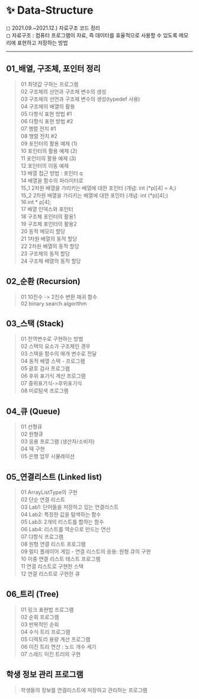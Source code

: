 # ✨ Data-Structure
◻ 2021.09.~2021.12.) 자료구조 코드 정리  
◻ 자료구조 : 컴퓨터 프로그램이 자료, 즉 데이터를 효율적으로 사용할 수 있도록 메모리에 표현하고 저장하는 방법

***

## 01_배열, 구조체, 포인터 정리
> 01 최댓값 구하는 프로그램  
> 02 구조체의 선언과 구조체 변수의 생성  
> 03 구조체의 선언과 구조체 변수의 생성(typedef 사용)  
> 04 구조체의 배열의 활용  
> 05 다항식 표현 방법 #1  
> 06 다항식 표현 방법 #2  
> 07 행렬 전치 #1  
> 08 행렬 전치 #2  
> 09 포인터의 활용 예제 (1)  
> 10 포인터의 활용 예제 (2)  
> 11 포인터의 활용 예제 (3)  
> 12 포인터의 이동 예제  
> 13 배열 접근 방법 : 포인터 q  
> 14 배열을 함수의 파라미터로  
> 15_1 2차원 배열을 가리키는 배열에 대한 포인터 (개념: int (*p)[4] = A;)  
> 15_2 2차원 배열을 가리키는 배열에 대한 포인터 (개념: int (*p)[4];)  
> 16 int * p[4];  
> 17 배열 인덱스와 포인터  
> 18 구조체 포인터의 활용1  
> 19 구조체 포인터의 활용2  
> 20 동적 메모리 할당  
> 21 1차원 배열의 동적 할당  
> 22 2차원 배열의 동적 할당  
> 23 구조체의 동적 할당  
> 24 구조체 배열의 동적 할당  

## 02_순환 (Recursion)
> 01 10진수 -> 2진수 변환 재귀 함수  
> 02 binary search algorithm  

## 03_스택 (Stack)
> 01 전역변수로 구현하는 방법  
> 02 스택의 요소가 구조체인 경우  
> 03 스택을 함수의 매개 변수로 전달  
> 04 동적 배열 스택 - 프로그램  
> 05 괄호 검사 프로그램  
> 06 후위 표기식 계산 프로그램  
> 07 중위표기식->후위표기식  
> 08 미로탐색 프로그램  

## 04_큐 (Queue)
> 01 선형큐  
> 02 원형큐  
> 03 응용 프로그램 (생산자/소비자)  
> 04 덱 구현  
> 05 은행 업무 시뮬레이션  

## 05_연결리스트 (Linked list)
> 01 ArrayListType의 구현  
> 02 단순 연결 리스트  
> 03 Lab1: 단어들을 저장하고 있는 연결리스트  
> 04 Lab2: 특정한 값을 탐색하는 함수  
> 05 Lab3: 2개의 리스트를 합하는 함수  
> 06 Lab4: 리스트를 역순으로 만드는 연산  
> 07 댜항식 프로그램  
> 08 원형 연결 리스트 프로그램  
> 09 멀티 플레이어 게임 - 연결 리스트의 응용: 원형 큐의 구현  
> 10 이중 연결 리스트 테스트 프로그램  
> 11 연결 리스트로 구현한 스택  
> 12 연결 리스트로 구현한 큐  

## 06_트리 (Tree)
> 01 링크 표현법 프로그램  
> 02 순회 프로그램  
> 03 반복적인 순회  
> 04 수식 트리 프로그램  
> 05 디렉토리 용량 계산 프로그램  
> 06 이진 트리 연산 : 노드 개수 세기  
> 07 스레드 이진 트리의 구현  

## 학생 정보 관리 프로그램
> 학생들의 정보를 연결리스트에 저장하고 관리하는 프로그램


